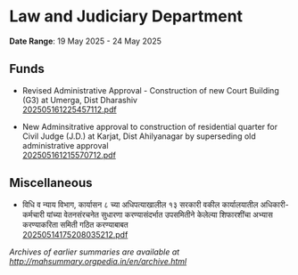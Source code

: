 # Law and Judiciary Department

**Date Range**: 19 May 2025 - 24 May 2025


## Funds
- Revised Administrative Approval  - Construction of new Court Building (G3) at Umerga, Dist Dharashiv\
  [202505161225457112.pdf](https://gr.maharashtra.gov.in/Site/Upload/Government%20Resolutions/English/202505161225457112.pdf)

- New Adminsitrative approval to construction of residential quarter for Civil Judge (J.D.) at Karjat, Dist Ahilyanagar by superseding old administrative approval\
  [202505161215570712.pdf](https://gr.maharashtra.gov.in/Site/Upload/Government%20Resolutions/English/202505161215570712.pdf)

## Miscellaneous
- विधि व न्याय विभाग, कार्यासन ८ च्या अधिपत्याखालील १३ सरकारी वकील कार्यालयातील अधिकारी-कर्मचारी यांच्या वेतनसंरचनेत सुधारणा करण्यासंदर्भात उपसमितीने केलेल्या शिफारशींचा अभ्यास करण्याकरिता समिती गठित करण्याबाबत\
  [20250514175208035212.pdf](https://gr.maharashtra.gov.in/Site/Upload/Government%20Resolutions/English/20250514175208035212.pdf)


*Archives of earlier summaries are available at http://mahsummary.orgpedia.in/en/archive.html*